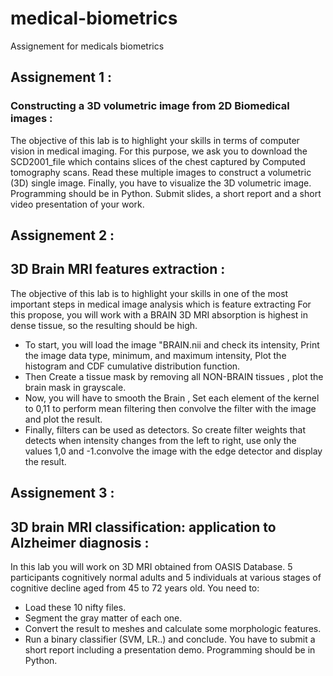 # medical-biometrics
Assignement for medicals biometrics

## Assignement 1 :
### Constructing a 3D volumetric image from 2D Biomedical images :
The objective of this lab is to highlight your skills in terms of computer vision in medical imaging.
For this purpose, we ask you to download the SCD2001_file which contains slices of the chest captured by Computed tomography scans. Read these multiple images to construct  a volumetric (3D) single image.  Finally, you have to visualize the 3D volumetric image.
Programming should be in Python. 
Submit slides, a short report and a short video presentation of your work. 

## Assignement 2 :
## 3D Brain MRI features extraction :
The objective of this lab is to highlight your skills in one of the most important steps in medical image analysis which is feature extracting
For this propose, you will work with a BRAIN 3D MRI absorption is highest in dense tissue, so the resulting should be high.
- To start, you will load the image "BRAIN.nii and check its intensity, Print the image data type, minimum, and maximum intensity, Plot the histogram and CDF cumulative distribution function.
- Then Create a tissue mask by removing all NON-BRAIN tissues , plot the brain mask in grayscale.
- Now, you will have to smooth the Brain , Set each element of the kernel to 0,11 to perform mean filtering then convolve the filter with the image and plot the result.
- Finally, filters can be used as detectors. So create filter weights that detects when intensity changes from the left to right, use only the values 1,0 and -1.convolve the image with the edge detector  and display the result.

## Assignement 3 :
## 3D brain MRI classification: application to Alzheimer diagnosis :
In this lab you will work on 3D MRI obtained from OASIS Database. 5 participants cognitively normal adults and 5 individuals at various stages of cognitive decline aged from 45 to 72 years old. You need to:

- Load these 10 nifty files.
- Segment the gray matter of each one.
- Convert the result to meshes and calculate some morphologic features.
- Run a binary classifier (SVM, LR..) and conclude.
You have to submit a short report including a presentation demo.
Programming should be in Python.
